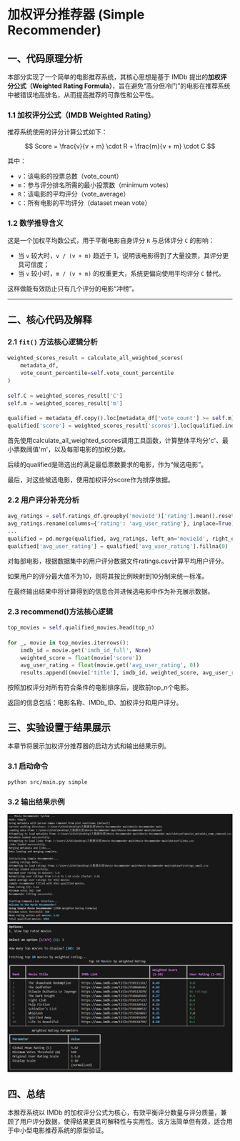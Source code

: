 # 加权评分推荐器 (Simple Recommender) 

## 一、代码原理分析

本部分实现了一个简单的电影推荐系统，其核心思想是基于 IMDb 提出的**加权评分公式（Weighted Rating Formula）**，旨在避免“高分但冷门”的电影在推荐系统中被错误地高排名，从而提高推荐的可靠性和公平性。

### 1.1 加权评分公式（IMDB Weighted Rating）

推荐系统使用的评分计算公式如下：

$$
Score = \frac{v}{v + m} \cdot R + \frac{m}{v + m} \cdot C
$$


其中：

- `v`：该电影的投票总数（vote_count）  
- `m`：参与评分排名所需的最小投票数（minimum votes）  
- `R`：该电影的平均评分（vote_average）  
- `C`：所有电影的平均评分（dataset mean vote）

### 1.2 数学推导含义

这是一个加权平均数公式，用于平衡电影自身评分 `R` 与总体评分 `C` 的影响：

- 当 `v` 较大时，`v / (v + m)` 趋近于 1，说明该电影得到了大量投票，其评分更具可信度；
- 当 `v` 较小时，`m / (v + m)` 的权重更大，系统更偏向使用平均评分 `C` 替代。

这样做能有效防止只有几个评分的电影“冲榜”。

---

## 二、核心代码及解释

### 2.1 `fit()` 方法核心逻辑分析

```python
weighted_scores_result = calculate_all_weighted_scores(
    metadata_df, 
    vote_count_percentile=self.vote_count_percentile
)

self.C = weighted_scores_result['C']
self.m = weighted_scores_result['m']

qualified = metadata_df.copy().loc[metadata_df['vote_count'] >= self.m]
qualified['score'] = weighted_scores_result['scores'].loc[qualified.index]
```

首先使用calculate_all_weighted_scores调用工具函数，计算整体平均分'c'、最小票数阈值'm'，以及每部电影的加权分数。

后续的qualified是筛选出的满足最低票数要求的电影，作为“候选电影”。

最后，对这些候选电影，使用加权评分score作为排序依据。 

### 2.2 用户评分补充分析

```python
avg_ratings = self.ratings_df.groupby('movieId')['rating'].mean().reset_index()
avg_ratings.rename(columns={'rating': 'avg_user_rating'}, inplace=True)
...
qualified = pd.merge(qualified, avg_ratings, left_on='movieId', right_on='movieId', how='left')
qualified['avg_user_rating'] = qualified['avg_user_rating'].fillna(0)
```

对每部电影，根据数据集中的用户评分数据文件ratings.csv计算平均用户评分。

如果用户的评分最大值不为10，则将其按比例映射到10分制来统一标准。

在最终输出结果中将计算得到的信息合并进候选电影中作为补充展示数据。

### 2.3 recommend()方法核心逻辑

```python
top_movies = self.qualified_movies.head(top_n)

for _, movie in top_movies.iterrows():
    imdb_id = movie.get('imdb_id_full', None)
    weighted_score = float(movie['score'])
    avg_user_rating = float(movie.get('avg_user_rating', 0))
    results.append((movie['title'], imdb_id, weighted_score, avg_user_rating))
```

按照加权评分对所有符合条件的电影排序后，提取前top_n个电影。

返回的信息包括：电影名称、IMDb_ID、加权评分和用户评分。

## 三、实验设置于结果展示

本章节将展示加权评分推荐器的启动方式和输出结果示例。

### 3.1 启动命令

```bash
python src/main.py simple
```
### 3.2 输出结果示例

![](../images/chen_1.png)
![](../images/chen_2.png)


## 四、总结

本推荐系统以 IMDb 的加权评分公式为核心，有效平衡评分数量与评分质量，兼顾了用户评分数据，使得结果更具可解释性与实用性。该方法简单但有效，适合用于中小型电影推荐系统的原型验证。
